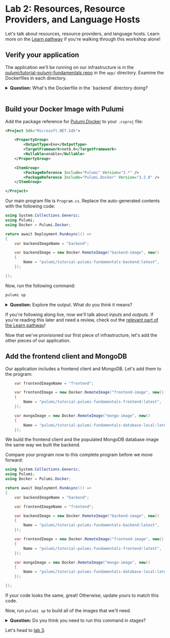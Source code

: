 # Lab 2: Resources, Resource Providers, and Language Hosts

Let's talk about resources, resource providers, and language hosts. Learn more on the [Learn pathway](https://www.pulumi.com/learn/pulumi-fundamentals/create-docker-images/) if you're walking through this workshop alone!

## Verify your application

The application we'll be running on our infrastructure is in the [pulumi/tutorial-pulumi-fundamentals repo](https://github.com/pulumi/tutorial-pulumi-fundamentals) in the `app/` directory. Examine the Dockerfiles in each directory.

<details>
<summary><b>Question:</b> What's the Dockerfile in the `backend` directory doing?</summary>

<br/>
<b>Answer:</b> This Dockerfile copies the REST backend into the Docker filesystem, installs the dependencies, and builds the image. Note that port 3000 must be open on your host machine.
</details>
<br/>

## Build your Docker Image with Pulumi

Add the package reference for [Pulumi.Docker](https://www.nuget.org/packages/Pulumi.Docker) to your `.csproj` file:

```xml
<Project Sdk="Microsoft.NET.Sdk">

	<PropertyGroup>
		<OutputType>Exe</OutputType>
		<TargetFramework>net6.0</TargetFramework>
		<Nullable>enable</Nullable>
	</PropertyGroup>

	<ItemGroup>
		<PackageReference Include="Pulumi" Version="3.*" />
		<PackageReference Include="Pulumi.Docker" Version="3.2.0" />
	</ItemGroup>

</Project>
```

Our main program file is `Program.cs`. Replace the auto-generated contents with the following code:

```csharp
using System.Collections.Generic;
using Pulumi;
using Docker = Pulumi.Docker;

return await Deployment.RunAsync(() => 
{
    var backendImageName = "backend";

    var backendImage = new Docker.RemoteImage("backend-image", new()
    {
        Name = "pulumi/tutorial-pulumi-fundamentals-backend:latest",
    });

});
```

Now, run the following command:

```bash
pulumi up
```

<details>
<summary><b>Question:</b> Explore the output. What do you think it means?</summary>

<br/>
<b>Answer:</b> Pulumi builds a Docker image for you with a preview.
</details>

If you're following along live, now we'll talk about _inputs_ and _outputs_. If you're reading this later and need a review, check out the [relevant part of the Learn pathway](https://www.pulumi.com/learn/pulumi-fundamentals/create-docker-images/)!

Now that we've provisioned our first piece of infrastructure, let's add the other pieces of our application.

## Add the frontend client and MongoDB

Our application includes a frontend client and MongoDB. Let's add them to the program:

```csharp
    var frontendImageName = "frontend";

    var frontendImage = new Docker.RemoteImage("frontend-image", new()
    {
        Name = "pulumi/tutorial-pulumi-fundamentals-frontend:latest",
    });

    var mongoImage = new Docker.RemoteImage("mongo-image", new()
    {
        Name = "pulumi/tutorial-pulumi-fundamentals-database-local:latest",
    });
```

We build the frontend client and the populated MongoDB database image the same way we built the backend.

Compare your program now to this complete program before we move forward:

```csharp
using System.Collections.Generic;
using Pulumi;
using Docker = Pulumi.Docker;

return await Deployment.RunAsync(() => 
{
    var backendImageName = "backend";

    var frontendImageName = "frontend";

    var backendImage = new Docker.RemoteImage("backend-image", new()
    {
        Name = "pulumi/tutorial-pulumi-fundamentals-backend:latest",
    });

    var frontendImage = new Docker.RemoteImage("frontend-image", new()
    {
        Name = "pulumi/tutorial-pulumi-fundamentals-frontend:latest",
    });

    var mongoImage = new Docker.RemoteImage("mongo-image", new()
    {
        Name = "pulumi/tutorial-pulumi-fundamentals-database-local:latest",
    });

});
```

If your code looks the same, great! Otherwise, update yours to match this code.

Now, run `pulumi up` to build all of the images that we'll need.

<details>
<summary><b>Question:</b> Do you think you need to run this command in stages?</summary>

<br/>
<b>Answer:</b> Nope! You can write the entire program and then run it. We're only doing a step-by-step process here to make learning easier.
</details>

Let's head to [lab 3](../lab-3/).
